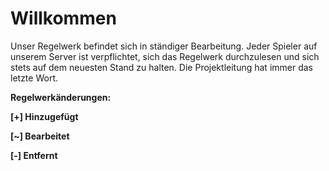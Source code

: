 # Willkommen

Unser Regelwerk befindet sich in ständiger Bearbeitung. Jeder Spieler auf unserem Server ist verpflichtet, sich das Regelwerk durchzulesen und sich stets auf dem neuesten Stand zu halten. Die Projektleitung hat immer das letzte Wort.

**Regelwerkänderungen:**

**\[+] Hinzugefügt**

**\[\~] Bearbeitet**

**\[-] Entfernt**
